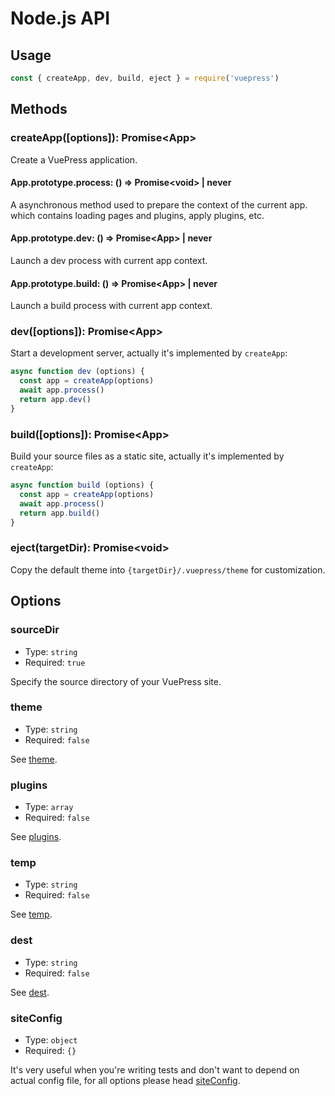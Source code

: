 # Node.js API <Badge text="1.0.0-alpha.44+"/>

## Usage

```js
const { createApp, dev, build, eject } = require('vuepress')
```

## Methods

### createApp(\[options]): Promise\<App>

Create a VuePress application.

#### App.prototype.process: () => Promise\<void> | never

A asynchronous method used to prepare the context of the current app. which contains loading pages and plugins, apply plugins, etc.

#### App.prototype.dev: () => Promise\<App> | never

Launch a dev process with current app context.

#### App.prototype.build: () => Promise\<App> | never

Launch a build process with current app context.


### dev(\[options]): Promise\<App>

Start a development server, actually it's implemented by `createApp`:

```js
async function dev (options) {
  const app = createApp(options)
  await app.process()
  return app.dev()
}
```

### build(\[options]): Promise\<App>

Build your source files as a static site, actually it's implemented by `createApp`:

```js
async function build (options) {
  const app = createApp(options)
  await app.process()
  return app.build()
}
```

### eject(targetDir): Promise\<void>

Copy the default theme into `{targetDir}/.vuepress/theme` for customization.


## Options

### sourceDir

- Type: `string`
- Required: `true`

Specify the source directory of your VuePress site.

### theme

- Type: `string`
- Required: `false`

See [theme](../config/README.md#theme).

### plugins

- Type: `array`
- Required: `false`

See [plugins](../config/README.md#plugins).

### temp

- Type: `string`
- Required: `false`

See [temp](../config/README.md#temp).

### dest

- Type: `string`
- Required: `false`

See [dest](../config/README.md#dest).

### siteConfig

- Type: `object`
- Required: `{}`

It's very useful when you're writing tests and don't want to depend on actual config file, for all options please head [siteConfig](../config/README.md).
